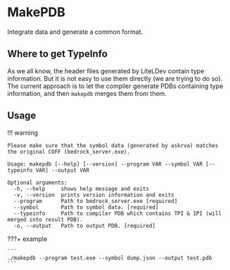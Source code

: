 # MakePDB

Integrate data and generate a common format.

## Where to get TypeInfo

As we all know, the header files generated by LiteLDev contain type information. But it is not easy to use them directly (we are trying to do so). The current approach is to let the compiler generate PDBs containing type information, and then `makepdb` merges them from them.

## Usage

!!! warning

    Please make sure that the symbol data (generated by askrva) matches the original COFF (bedrock_server.exe).

```
Usage: makepdb [--help] [--version] --program VAR --symbol VAR [--typeinfo VAR] --output VAR

Optional arguments:
  -h, --help     shows help message and exits
  -v, --version  prints version information and exits
  --program      Path to bedrock_server.exe [required]
  --symbol       Path to symbol data. [required]
  --typeinfo     Path to compiler PDB which contains TPI & IPI (will merged into result PDB).
  -o, --output   Path to output PDB. [required]
```

???+ example

    ```
    ./makepdb --program test.exe --symbol dump.json --output test.pdb
    ```
